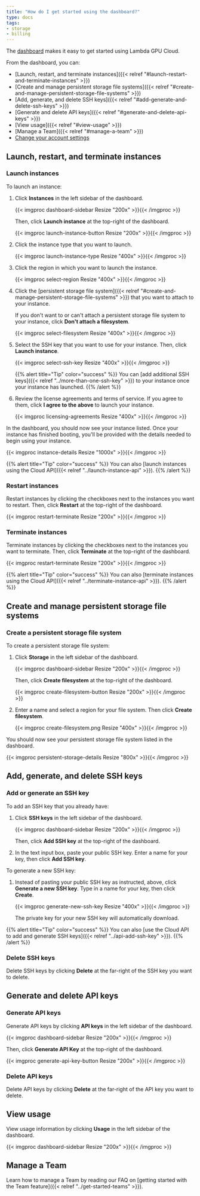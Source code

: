 ```yaml
---
title: "How do I get started using the dashboard?"
type: docs
tags:
- storage
- billing
---
```


The [dashboard](https://cloud.lambdalabs.com/instances) makes it easy to get
started using Lambda GPU Cloud.

From the dashboard, you can:

- [Launch, restart, and terminate instances]({{< relref "#launch-restart-and-terminate-instances" >}})
- [Create and manage persistent storage file systems]({{< relref "#create-and-manage-persistent-storage-file-systems" >}})
- [Add, generate, and delete SSH keys]({{< relref "#add-generate-and-delete-ssh-keys" >}})
- [Generate and delete API keys]({{< relref "#generate-and-delete-api-keys" >}})
- [View usage]({{< relref "#view-usage" >}})
- [Manage a Team]({{< relref "#manage-a-team" >}})
- [Change your account settings](#)

## Launch, restart, and terminate instances

### Launch instances

To launch an instance:

1. Click **Instances** in the left sidebar of the dashboard.

   {{< imgproc dashboard-sidebar Resize "200x" >}}{{< /imgproc >}}

   Then, click **Launch instance** at the top-right of the dashboard.

   {{< imgproc launch-instance-button Resize "200x" >}}{{< /imgproc >}}

1. Click the instance type that you want to launch.

   {{< imgproc launch-instance-type Resize "400x" >}}{{< /imgproc >}}

1. Click the region in which you want to launch the instance.

   {{< imgproc select-region Resize "400x" >}}{{< /imgproc >}}

1. Click the
   [persistent storage file system]({{< relref "#create-and-manage-persistent-storage-file-systems" >}})
   that you want to attach to your instance.

   If you don't want to or can't attach a persistent storage file system to
   your instance, click **Don't attach a filesystem**.

   {{< imgproc select-filesystem Resize "400x" >}}{{< /imgproc >}}

1. Select the SSH key that you want to use for your instance. Then, click
   **Launch instance**.

   {{< imgproc select-ssh-key Resize "400x" >}}{{< /imgproc >}}

   {{% alert title="Tip" color="success" %}}
   You can
   [add additional SSH keys]({{< relref "../more-than-one-ssh-key" >}}) to
   your instance once your instance has launched.
   {{% /alert %}}

1. Review the license agreements and terms of service. If you agree to them,
   click **I agree to the above** to launch your instance.

   {{< imgproc licensing-agreements Resize "400x" >}}{{< /imgproc >}}

In the dashboard, you should now see your instance listed. Once your instance
has finished booting, you'll be provided with the details needed to begin
using your instance.

{{< imgproc instance-details Resize "1000x" >}}{{< /imgproc >}}

{{% alert title="Tip" color="success" %}}
You can also
[launch instances using the Cloud API]({{< relref "../launch-instance-api" >}}).
{{% /alert %}}

### Restart instances

Restart instances by clicking the checkboxes next to the instances you want to
restart. Then, click **Restart** at the top-right of the dashboard.

{{< imgproc restart-terminate Resize "200x" >}}{{< /imgproc >}}

### Terminate instances

Terminate instances by clicking the checkboxes next to the instances you want
to terminate. Then, click **Terminate** at the top-right of the dashboard.

{{< imgproc restart-terminate Resize "200x" >}}{{< /imgproc >}}

{{% alert title="Tip" color="success" %}}
You can also
[terminate instances using the Cloud API]({{< relref "../terminate-instance-api" >}}).
{{% /alert %}}

## Create and manage persistent storage file systems

### Create a persistent storage file system

To create a persistent storage file system:

1. Click **Storage** in the left sidebar of the dashboard.

   {{< imgproc dashboard-sidebar Resize "200x" >}}{{< /imgproc >}}

   Then, click **Create filesystem** at the top-right of the dashboard.

   {{< imgproc create-filesystem-button Resize "200x" >}}{{< /imgproc >}}

1. Enter a name and select a region for your file system. Then click **Create
   filesystem**.

   {{< imgproc create-filesystem.png Resize "400x" >}}{{< /imgproc >}}

You should now see your persistent storage file system listed in the
dashboard.

   {{< imgproc persistent-storage-details Resize "800x" >}}{{< /imgproc >}}

## Add, generate, and delete SSH keys

### Add or generate an SSH key

To add an SSH key that you already have:

1. Click **SSH keys** in the left sidebar of the dashboard.

   {{< imgproc dashboard-sidebar Resize "200x" >}}{{< /imgproc >}}

   Then, click **Add SSH key** at the top-right of the dashboard.

1. In the text input box, paste your public SSH key. Enter a name for your
   key, then click **Add SSH key**.

To generate a new SSH key:

1. Instead of pasting your public SSH key as instructed, above, click
   **Generate a new SSH key**. Type in a name for your key, then click
   **Create**.

   {{< imgproc generate-new-ssh-key Resize "400x" >}}{{< /imgproc >}}

   The private key for your new SSH key will automatically download.

{{% alert title="Tip" color="success" %}}
You can also
[use the Cloud API to add and generate SSH keys]({{< relref "../api-add-ssh-key" >}}).
{{% /alert %}}

### Delete SSH keys

Delete SSH keys by clicking **Delete** at the far-right of the SSH key you
want to delete.

## Generate and delete API keys

### Generate API keys

Generate API keys by clicking **API keys** in the left sidebar of the
dashboard.

{{< imgproc dashboard-sidebar Resize "200x" >}}{{< /imgproc >}}

Then, click **Generate API Key** at the top-right of the dashboard.

{{< imgproc generate-api-key-button Resize "200x" >}}{{< /imgproc >}}

### Delete API keys

Delete API keys by clicking **Delete** at the far-right of the API key you
want to delete.

## View usage

View usage information by clicking **Usage** in the left sidebar of the
dashboard.

{{< imgproc dashboard-sidebar Resize "200x" >}}{{< /imgproc >}}

## Manage a Team

Learn how to manage a Team by reading our FAQ on
[getting started with the Team feature]({{< relref "../get-started-teams" >}}).
